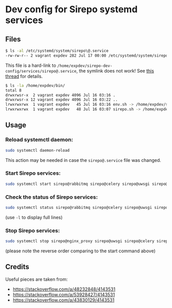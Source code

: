 # Dev config for Sirepo systemd services

## Files
```bash
$ ls -al /etc/systemd/system/sirepo\@.service
-rw-rw-r-- 2 vagrant expdev 282 Jul 17 00:00 /etc/systemd/system/sirepo@.service
```
This file is a hard-link to `/home/expdev/sirepo-dev-config/services/sirepo@.service`, the symlink does not work! See [this thread](https://github.com/systemd/systemd/issues/3010#issuecomment-355438445) for details.

```bash
$ ls -la /home/expdev/bin/
total 8
drwxrwsr-x  2 vagrant expdev 4096 Jul 16 03:16 .
drwxrwsr-x 12 vagrant expdev 4096 Jul 16 03:22 ..
lrwxrwxrwx  1 vagrant expdev   45 Jul 16 03:16 env.sh -> /home/expdev/sirepo-dev-config/scripts/env.sh
lrwxrwxrwx  1 vagrant expdev   48 Jul 16 03:07 sirepo.sh -> /home/expdev/sirepo-dev-config/scripts/sirepo.sh
```

## Usage

### Reload systemctl daemon:
```bash
sudo systemctl daemon-reload
```
This action may be needed in case the `sirepo@.service` file was changed.

### Start Sirepo services:
```bash
sudo systemctl start sirepo@rabbitmq sirepo@celery sirepo@uwsgi sirepo@nginx_proxy
```

### Check the status of Sirepo services:
```bash
sudo systemctl status sirepo@rabbitmq sirepo@celery sirepo@uwsgi sirepo@nginx_proxy
```
(use `-l` to display full lines)

### Stop Sirepo services:
```bash
sudo systemctl stop sirepo@nginx_proxy sirepo@uwsgi sirepo@celery sirepo@rabbitmq
```
(please note the reverse order comparing to the start command above)

## Credits
Useful pieces are taken from:
- https://stackoverflow.com/a/48232848/4143531
- https://stackoverflow.com/a/53928427/4143531
- https://stackoverflow.com/a/43830129/4143531

